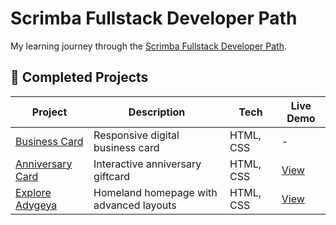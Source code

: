 # Scrimba Fullstack Developer Path

My learning journey through the [Scrimba Fullstack Developer Path](https://scrimba.com/fullstack-path-c0fullstack).


## 📂 Completed Projects

| Project | Description | Tech | Live Demo |
|---------|-------------|------|-----------|
| [Business Card](./business-card) | Responsive digital business card | HTML, CSS | - |
| [Anniversary Card](./anniversary-card) | Interactive anniversary giftcard | HTML, CSS | [View](https://anniversary-giftcard.netlify.app/) |
| [Explore Adygeya](./explore-adygea) | Homeland homepage with advanced layouts | HTML, CSS | [View](https://explore-adygeya.netlify.app/) |